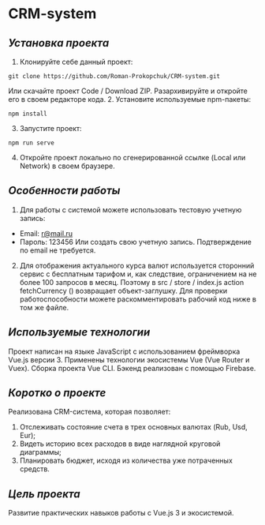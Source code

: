 # CRM-system

## _Установка проекта_
1. Клонируйте себе данный проект:
```
git clone https://github.com/Roman-Prokopchuk/CRM-system.git
```
Или скачайте проект Code / Download ZIP. Разархивируйте и откройте его в своем редакторе кода.
2. Установите используемые npm-пакеты:
```
npm install
```
3. Запустите проект:
```
npm run serve
```
4. Откройте проект локально по сгенерированной ссылке (Local или Network) в своем браузере.

## _Особенности работы_
1. Для работы с системой можете использовать тестовую учетную запись:
 - Email: r@mail.ru
 - Пароль: 123456
Или создать свою учетную запись. Подтверждение по email не требуется.

2. Для отображения актуального курса валют используется сторонний сервис с бесплатным тарифом и, как следствие, ограничением на не более 100 запросов в месяц. Поэтому в src / store / index.js action fetchCurrency () возвращает объект-заглушку. Для проверки работоспособности можете раскомментировать рабочий код ниже в том же файле.

## _Используемые технологии_
Проект написан на языке JavaScript с использованием фреймворка Vue.js версии 3. Применены технологии экосистемы Vue (Vue Router и Vuex). Сборка проекта Vue CLI. Бэкенд реализован с помощью Firebase.

## _Коротко о проекте_
Реализована CRM-система, которая позволяет:
1. Отслеживать состояние счета в трех основных валютах (Rub, Usd, Eur);
2. Видеть историю всех расходов в виде наглядной круговой диаграммы;
3. Планировать бюджет, исходя из количества уже потраченных средств.

## _Цель проекта_
Развитие практических навыков работы с Vue.js 3 и экосистемой. 